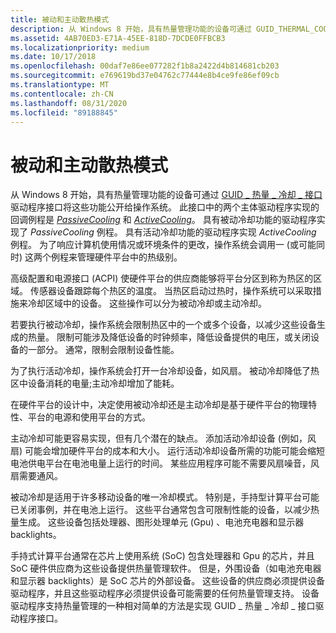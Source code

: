 ```yaml
---
title: 被动和主动散热模式
description: 从 Windows 8 开始，具有热量管理功能的设备可通过 GUID_THERMAL_COOLING_INTERFACE 驱动程序界面将这些功能公开给操作系统。
ms.assetid: 4AB70ED3-E71A-45EE-818D-7DCDE0FFBCB3
ms.localizationpriority: medium
ms.date: 10/17/2018
ms.openlocfilehash: 00daf7e86ee077282f1b8a2422d4b814681cb203
ms.sourcegitcommit: e769619bd37e04762c77444e8b4ce9fe86ef09cb
ms.translationtype: MT
ms.contentlocale: zh-CN
ms.lasthandoff: 08/31/2020
ms.locfileid: "89188845"
---
```

# <a name="passive-and-active-cooling-modes"></a>被动和主动散热模式


从 Windows 8 开始，具有热量管理功能的设备可通过 [GUID \_ 热量 \_ 冷却 \_ 接口](https://msdn.microsoft.com/library/windows/hardware/hh698265) 驱动程序接口将这些功能公开给操作系统。 此接口中的两个主体驱动程序实现的回调例程是 [*PassiveCooling*](/previous-versions/hh698270(v=vs.85)) 和 [*ActiveCooling*](/previous-versions/hh698235(v=vs.85))。 具有被动冷却功能的驱动程序实现了 *PassiveCooling* 例程。 具有活动冷却功能的驱动程序实现 *ActiveCooling* 例程。 为了响应计算机使用情况或环境条件的更改，操作系统会调用一 (或可能同时) 这两个例程来管理硬件平台中的热级别。

高级配置和电源接口 (ACPI) 使硬件平台的供应商能够将平台分区到称为热区的区域。 传感器设备跟踪每个热区的温度。 当热区启动过热时，操作系统可以采取措施来冷却区域中的设备。 这些操作可以分为被动冷却或主动冷却。

若要执行被动冷却，操作系统会限制热区中的一个或多个设备，以减少这些设备生成的热量。 限制可能涉及降低设备的时钟频率，降低设备提供的电压，或关闭设备的一部分。 通常，限制会限制设备性能。

为了执行活动冷却，操作系统会打开一台冷却设备，如风扇。 被动冷却降低了热区中设备消耗的电量;主动冷却增加了能耗。

在硬件平台的设计中，决定使用被动冷却还是主动冷却是基于硬件平台的物理特性、平台的电源和使用平台的方式。

主动冷却可能更容易实现，但有几个潜在的缺点。 添加活动冷却设备 (例如，风扇) 可能会增加硬件平台的成本和大小。 运行活动冷却设备所需的功能可能会缩短电池供电平台在电池电量上运行的时间。 某些应用程序可能不需要风扇噪音，风扇需要通风。

被动冷却是适用于许多移动设备的唯一冷却模式。 特别是，手持型计算平台可能已关闭事例，并在电池上运行。 这些平台通常包含可限制性能的设备，以减少热量生成。 这些设备包括处理器、图形处理单元 (Gpu) 、电池充电器和显示器 backlights。

手持式计算平台通常在芯片上使用系统 (SoC) 包含处理器和 Gpu 的芯片，并且 SoC 硬件供应商为这些设备提供热量管理软件。 但是，外围设备（如电池充电器和显示器 backlights）是 SoC 芯片的外部设备。 这些设备的供应商必须提供设备驱动程序，并且这些驱动程序必须提供设备可能需要的任何热量管理支持。 设备驱动程序支持热量管理的一种相对简单的方法是实现 GUID \_ 热量 \_ 冷却 \_ 接口驱动程序接口。

 


